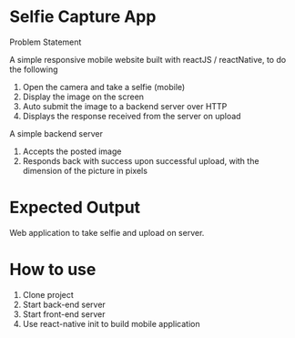 # Selfie Capture App

Problem Statement

A simple responsive mobile website built with reactJS / reactNative, to do the following

1. Open the camera and take a selfie (mobile)
2. Display the image on the screen
3. Auto submit the image to a backend server over HTTP
4. Displays the response received from the server on upload


A simple backend server

1. Accepts the posted image
2. Responds back with success upon successful upload, with the dimension of the picture in pixels

# Expected Output
Web application to take selfie and upload on server.

# How to use
1. Clone project
2. Start back-end server
3. Start front-end server
4. Use react-native init to build mobile application
